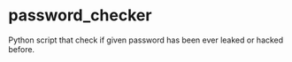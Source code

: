 # password_checker
Python script that check if given password has been ever leaked or hacked before.
